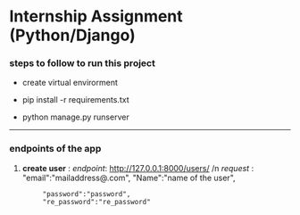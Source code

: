 # Internship Assignment (Python/Django)

### steps to follow to run this project

* create virtual envirorment

* pip install -r requirements.txt

* python manage.py runserver


---

### endpoints of the app

1. **create user** :
        _endpoint_: http://127.0.0.1:8000/users/ /n
        _request_ : 
            "email":"mailaddress@.com",
            "Name":"name of the user",
    

            "password":"password",
            "re_password":"re_password"


